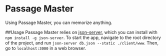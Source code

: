 # Passage Master
Using Passage Master, you can memorize anything.

##Usage
Passage Master relies on [json-server](https://www.npmjs.com/package/json-server), which you can install with `npm install -g json-server`.
To start the app, navigate to the root directory of the project, and run `json-server db.json --static ./client/www`.  Then, go to `localhost:3000` in a web browser.

